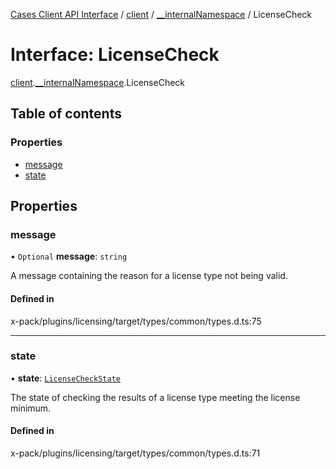 [Cases Client API Interface](../README.md) / [client](../modules/client.md) / [\_\_internalNamespace](../modules/client.__internalNamespace.md) / LicenseCheck

# Interface: LicenseCheck

[client](../modules/client.md).[__internalNamespace](../modules/client.__internalNamespace.md).LicenseCheck

## Table of contents

### Properties

- [message](client.__internalNamespace.LicenseCheck.md#message)
- [state](client.__internalNamespace.LicenseCheck.md#state)

## Properties

### message

• `Optional` **message**: `string`

A message containing the reason for a license type not being valid.

#### Defined in

x-pack/plugins/licensing/target/types/common/types.d.ts:75

___

### state

• **state**: [`LicenseCheckState`](../modules/client.__internalNamespace.md#licensecheckstate)

The state of checking the results of a license type meeting the license minimum.

#### Defined in

x-pack/plugins/licensing/target/types/common/types.d.ts:71
